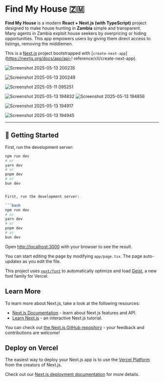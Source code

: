 # Find My House 🇿🇲

**Find My House** is a modern **React + Next.js (with TypeScript)** project designed to make house hunting in **Zambia** simple and transparent.  
Many agents in Zambia exploit house seekers by overpricing or hiding opportunities. This app empowers users by giving them direct access to listings, removing the middlemen.

This is a [Next.js](https://nextjs.org) project bootstrapped with [`create-next-app`](https://nextjs.org/docs/app/api-!
reference/cli/create-next-app).


![Screenshot 2025-05-13 200235](https://github.com/user-attachments/assets/41c2f9fd-8464-4e18-a498-c5724a20c081)

![Screenshot 2025-05-13 200249](https://github.com/user-attachments/assets/9163f0e2-6d7d-41f5-8861-dc56d193fb47)

![Screenshot 2025-05-11 095251](https://github.com/user-attachments/assets/a400b4fe-6351-4dcf-a1bd-471e61ceb77a)


![Screenshot 2025-05-13 194832](https://github.com/user-attachments/assets/33cb0128-2b56-421d-96b3-2ccb7f6f9491)
![Screenshot 2025-05-13 194856](https://github.com/user-attachments/assets/5698f3e1-d7f6-4660-8e2c-49716c35a8e1)

![Screenshot 2025-05-13 194917](https://github.com/user-attachments/assets/b88cb2dd-d533-46db-a99a-5018757607ca)

![Screenshot 2025-05-13 194945](https://github.com/user-attachments/assets/8a31ba06-b5a0-4d91-ac6d-ad1198ef10c6)


---

## 🚀 Getting Started

First, run the development server:

```bash
npm run dev
# or
yarn dev
# or
pnpm dev
# or
bun dev


First, run the development server:

```bash
npm run dev
# or
yarn dev
# or
pnpm dev
# or
bun dev
```

Open [http://localhost:3000](http://localhost:3000) with your browser to see the result.

You can start editing the page by modifying `app/page.tsx`. The page auto-updates as you edit the file.

This project uses [`next/font`](https://nextjs.org/docs/app/building-your-application/optimizing/fonts) to automatically optimize and load [Geist](https://vercel.com/font), a new font family for Vercel.

## Learn More

To learn more about Next.js, take a look at the following resources:

- [Next.js Documentation](https://nextjs.org/docs) - learn about Next.js features and API.
- [Learn Next.js](https://nextjs.org/learn) - an interactive Next.js tutorial.

You can check out [the Next.js GitHub repository](https://github.com/vercel/next.js) - your feedback and contributions are welcome!

## Deploy on Vercel

The easiest way to deploy your Next.js app is to use the [Vercel Platform](https://vercel.com/new?utm_medium=default-template&filter=next.js&utm_source=create-next-app&utm_campaign=create-next-app-readme) from the creators of Next.js.

Check out our [Next.js deployment documentation](https://nextjs.org/docs/app/building-your-application/deploying) for more details.
